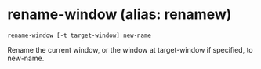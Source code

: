 # rename-window (alias: renamew)

~~~
rename-window [-t target-window] new-name
~~~

Rename the current window, or the window at target-window if specified, to new-name.